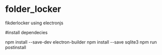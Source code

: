 # folder_locker
fikderlocker using electronjs


#install dependecies 

npm install --save-dev electron-builder
npm install --save sqlite3
npm run postinstall